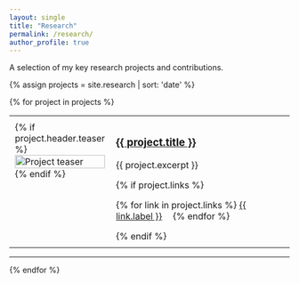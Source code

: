 ```yaml
---
layout: single
title: "Research"
permalink: /research/
author_profile: true
---
```


<style>
  .research-item-teaser img {
    max-width: 250px !important;
    width: 100%;
  }
</style>

A selection of my key research projects and contributions.

{% assign projects = site.research | sort: 'date' %}

{% for project in projects %}
<table style="width:100%; border: none;">
  <tr style="border: none;">
    <td class="research-item-teaser" style="width: 25%; padding: 10px; border: none; vertical-align: top;">
      {% if project.header.teaser %}
        <img src="{{ project.header.teaser | relative_url }}" alt="Project teaser">
      {% endif %}
    </td>
    <td style="width: 75%; padding: 10px; border: none; vertical-align: top;">
      <h3><a href="{{ project.url | relative_url }}">{{ project.title }}</a></h3>
      <p>{{ project.excerpt }}</p>      
      {% if project.links %}
        <p>
        {% for link in project.links %}
          <a href="{{ link.url }}" style="margin-right: 15px;">{{ link.label }}</a>
        {% endfor %}
        </p>
      {% endif %}
    </td>
  </tr>
</table>
<hr>
{% endfor %}
